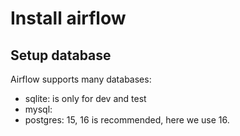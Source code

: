 # Install airflow

## Setup database

Airflow supports many databases:
- sqlite: is only for dev and test
- mysql:
- postgres: 15, 16 is recommended, here we use 16.